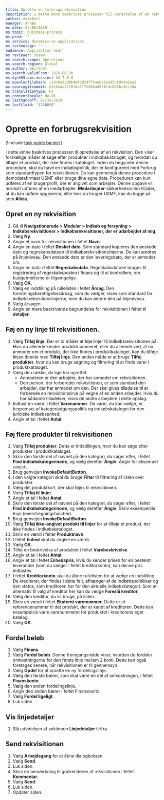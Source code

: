 ```yaml
---
title: Oprette en forbrugsrekvisition
description: I dette emne beskrives processen til oprettelse af en rekvisition.
author: mkirknel
manager: AnnBe
ms.date: 07/09/2019
ms.topic: business-process
ms.prod: ''
ms.service: dynamics-ax-applications
ms.technology: ''
audience: Application User
ms.reviewer: josaw
ms.search.scope: Operations
ms.search.region: Global
ms.author: mkirknel
ms.search.validFrom: 2016-06-30
ms.dyn365.ops.version: AX 7.0.0
ms.openlocfilehash: c2948282d8b40f7d34ffbae072a195cf954ab6e2
ms.sourcegitcommit: 81e6eaa2178fda7f7d086ad978f4c891bc4ec10a
ms.translationtype: HT
ms.contentlocale: da-DK
ms.lasthandoff: 07/10/2019
ms.locfileid: "1738898"
---
```

# <a name="create-a-requisition-for-consumption"></a>Oprette en forbrugsrekvisition

[!include [task guide banner](../../includes/task-guide-banner.md)]

I dette emne beskrives processen til oprettelse af en rekvisition. Den viser forskellige måder at søge efter produkter i indkøbskataloget, og hvordan du tilføjer et produkt, der ikke findes i kataloget. Inden du begynder denne procedure, skal du have en indkøbspolitik, der er konfigureret med Forbrug som standardtypen for rekvisitionen. Du kan gennemgå denne procedure i demodatafirmaet USMF eller bruge dine egne data. Proceduren kan kun udføres af en brugerprofil, der er angivet som arbejder. Denne opgave vil normalt udføres af en medarbejder. **Medarbejder**-sikkerhedsrollen tillader, at du kan udføre opgaverne, eller hvis du bruger USMF, kan du logge på som **Alicia**.


## <a name="create-a-new-requisition"></a>Opret en ny rekvisition
1. Gå til **Navigationsrude > Moduler > Indkøb og forsyning > Indkøbsrekvisitioner > Indkøbsrekvisitioner, der er udarbejdet af mig**.
2. Vælg **Ny**.
3. Angiv et navn for rekvisitionen i feltet **Navn**.
4. Angiv en dato i feltet **Ønsket dato**. Som standard kopieres den ønskede dato og regnskabsdatoen til indkøbsrekvisitionslinjerne. De kan ændres på linjeniveau. Den ønskede dato er den leveringsdato, der er anmodet om.  
5. Angiv en dato i feltet **Regnskabsdato**. Regnskabsdatoen bruges til registrering af regnskabsposten i finans og til at kontrollere, om budgetmidlerne er tilgængelige.  
6. Vælg **OK**.
7. Vælg en indstilling på rullelisten i feltet **Årsag**. Den forretningsberettigelsesårsag, som du vælger, vises som standard for indkøbsrekvisitionslinjerne, men du kan ændre den på linjeniveau.  
8. Vælg årsagen.
9. Angiv en mere beskrivende begrundelse for rekvisitionen i feltet til **detaljer**.

## <a name="add-a-line-to-the-requisition"></a>Føj en ny linje til rekvisitionen.
1. Vælg **Tilføj linje**. Der er to måder at føje linjer til indkøbsrekvisitionen på. Hvis du allerede kender produktnummeret, eller du allerede ved, at du anmoder om et produkt, der ikke findes i produktkataloget, kan du tilføje linjen direkte med **Tilføj linje**. Den anden måde er at bruge **Tilføj produkter**, hvor du kan bruge søgning og filtrering til at finde varer i produktkataloget.    
2. Vælg den række, du lige har oprettet.
    - Anmoderen er den arbejder, der har anmodet om rekvisitionen.   
    - Den person, der forbereder rekvisitionen, er som standard den arbejder, der har anmodet om den. Der skal gives tilladelse til at forberede en rekvisitionslinje på vegne af en anden arbejder. Hvis du har sådanne tilladelser, vises de andre arbejdere i dette opslag.  
3. Indtast en værdi i feltet **Varenummer**. De varer, du kan vælge, er begrænset af kategoriadgangspolitik og indkøbskataloget for den juridiske indkøbsenhed.   
4. Angiv et tal i feltet **Antal**.

## <a name="add-more-products-to-the-requisition"></a>Føj flere produkter til rekvisitionen
1. Vælg **Tilføj produkter**. Dette er indstillingen, hvor du kan søge efter produkter i produktkataloget.    
2. Skriv den første del af navnet på den kategori, du søger efter, i feltet **Find indkøbskategorinode**, og vælg derefter **Angiv**. Angiv for eksempel `comput`.  
3. Brug genvejen **InvokeDefaultButton**.
4. I den valgte kategori skal du bruge **Filter** til filtrering af listen over produkter.
5. Vælg det produktkort, der skal føjes til rekvisitionen.
6. Vælg **Tilføj til linjer**.
7. Angiv et tal i feltet **Antal**.
8. Skriv den første del af navnet på den kategori, du søger efter, i feltet **Find indkøbskategorinode**, og vælg derefter **Angiv**. Skriv eksempelvis `High` (overstregningstuscher).  
9. Brug genvejen **InvokeDefaultButton**.
10. Vælg **Tilføj ikke-angivet produkt til linjer** for at tilføje et produkt, der ikke findes i indkøbskataloget.
11. Skriv en værdi i feltet **Produktnavn**.
12. I feltet **Enhed** skal du angive en værdi.
13. Vælg **OK**.
14. Tilføj en beskrivelse af produktet i feltet **Varebeskrivelse**.
15. Angiv et tal i feltet **Antal**.
16. Angiv et tal i feltet **Enhedspris**. Hvis du kender prisen for en bestemt leverandør (som du vælger i feltet kreditorkonto), kan denne pris indtastes.   
17. I feltet **Kreditorkonto** skal du åbne rullelisten for at vælge en indstilling. De kreditorer, der findes i dette felt, afhænger af de indkøbspolitikker og den status, som kreditoren har for den aktuelle indkøbskategori. Som et alternativ til valg af kreditor her kan du vælge **Foreslå kreditor**.    
18. Vælg den kreditor, du vil bruge, på listen.
19. Skriv en værdi i feltet **Eksternt varenummer**. Dette er et referencenummer til det produkt, der er kendt af kreditoren. Dette kan eksempelvis være varenummeret for produktet i kreditorens eget katalog.  
20. Vælg **OK**.

## <a name="distribute-amounts"></a>Fordel beløb
1. Vælg **Finans**.
2. Vælg **Fordel beløb**. Denne fremgangsmåde viser, hvordan du fordeler omkostningerne for den første linje mellem 2 konti. Dette kan også foretages senere, når rekvisitionen er til gennemsyn.  
3. Vælg **Opdel** for at oprette en ny fordelingslinje.
4. Vælg den første bærer, som skal være en del af omkostningen, i feltet **Finanskonto**.
5. Vælg den anden fordelingslinje.
6. Angiv den anden bærer i feltet Finanskonto.
7. Vælg **Fordel ligeligt**.
8. Luk siden.

## <a name="view-line-details"></a>Vis linjedetaljer
1. Slå udvidelsen af sektionen **Linjedetaljer** til/fra.

## <a name="submit-the-requisition"></a>Send rekvisitionen
1. Vælg **Arbejdsgang** for at åbne dialogboksen.
2. Vælg **Send**.
3. Luk siden.
4. Skriv en bemærkning til godkenderen af rekvisitionen i feltet **Kommentar**.
5. Vælg **Send**.
6. Luk siden.
7. Opdater siden.


